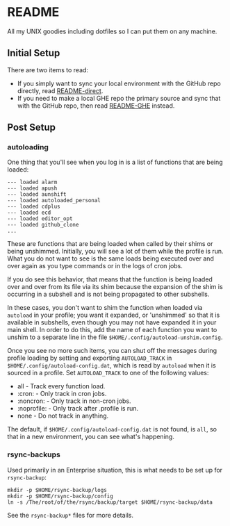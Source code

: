 # README
All my UNIX goodies including dotfiles so I can put them on any machine.

## Initial Setup
There are two items to read:

* If you simply want to sync your local environment with the GitHub repo
  directly, read [README-direct](README-direct.md).
* If you need to make a local GHE repo the primary source and sync that with
  the GitHub repo, then read [README-GHE](README-GHE.md) instead.

## Post Setup

### autoloading

One thing that you'll see when you log in is a list of functions that are being
loaded:

```
--- loaded alarm
--- loaded apush
--- loaded aunshift
--- loaded autoloaded_personal
--- loaded cdplus
--- loaded ecd
--- loaded editor_opt
--- loaded github_clone
...
```

These are functions that are being loaded when called by their shims or being
unshimmed. Initially, you will see a lot of them while the profile is run. What
you do not want to see is the same loads being executed over and over again as
you type commands or in the logs of cron jobs.

If you do see this behavior, that means that the function is being loaded over
and over from its file via its shim because the expansion of the
shim is occurring in a subshell and is not being propagated to other
subshells.

In these cases, you don't want to shim the function when loaded via `autoload`
in your profile; you want it expanded, or 'unshimmed' so that it is available
in subshells, even though you may not have expanded it in your main shell. In
order to do this, add the name of each function you want to unshim to a
separate line in the file `$HOME/.config/autoload-unshim.config`.

Once you see no more such items, you can shut off the messages during profile
loading by setting and exporting `AUTOLOAD_TRACK` in
`$HOME/.config/autoload-config.dat`, which is read by `autoload` when it is
sourced in a profile. Set `AUTOLOAD_TRACK` to one of the following values:

* all - Track every function load.
* :cron: - Only track in cron jobs.
* :noncron: - Only track in non-cron jobs.
* :noprofile: - Only track after .profile is run.
* none - Do not track in anything.

The default, if `$HOME/.config/autoload-config.dat` is not found, is `all`, so
that in a new environment, you can see what's happening.

### rsync-backups

Used primarily in an Enterprise situation, this is what needs to be set up for
`rsync-backup`:

```
mkdir -p $HOME/rsync-backup/logs
mkdir -p $HOME/rsync-backup/config
ln -s /The/root/of/the/rsync/backup/target $HOME/rsync-backup/data
```

See the `rsync-backup*` files for more details.
